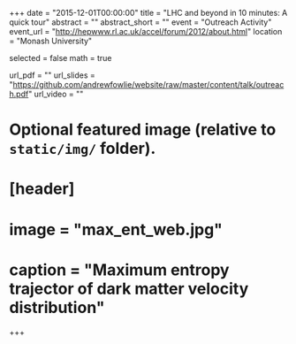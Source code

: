 +++
date = "2015-12-01T00:00:00"
title = "LHC and beyond in 10 minutes: A quick tour"
abstract = ""
abstract_short = ""
event = "Outreach Activity"
event_url = "http://hepwww.rl.ac.uk/accel/forum/2012/about.html"
location = "Monash University"

selected = false
math = true

url_pdf = ""
url_slides = "https://github.com/andrewfowlie/website/raw/master/content/talk/outreach.pdf"
url_video = ""

# Optional featured image (relative to `static/img/` folder).
# [header]
# image = "max_ent_web.jpg"
# caption = "Maximum entropy trajector of dark matter velocity distribution"

+++
